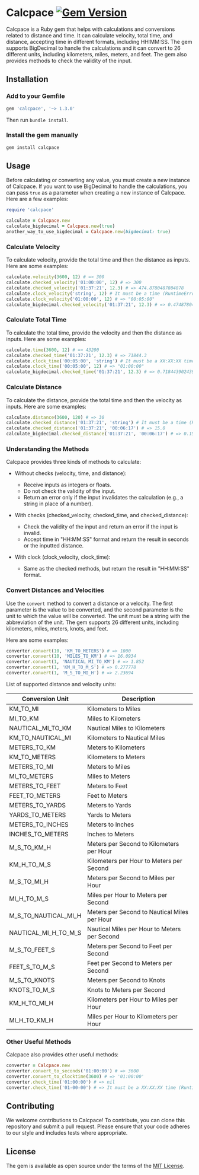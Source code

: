 # Calcpace [![Gem Version](https://d25lcipzij17d.cloudfront.net/badge.svg?id=rb&r=r&ts=1683906897&type=6e&v=1.3.0&x2=0)](https://badge.fury.io/rb/calcpace)

Calcpace is a Ruby gem that helps with calculations and conversions related to distance and time. It can calculate velocity, total time, and distance, accepting time in different formats, including HH:MM:SS. The gem supports BigDecimal to handle the calculations and it can convert to 26 different units, including kilometers, miles, meters, and feet. The gem also provides methods to check the validity of the input.

## Installation

### Add to your Gemfile

```ruby
gem 'calcpace', '~> 1.3.0'
```

Then run `bundle install`.

### Install the gem manually

```bash
gem install calcpace
```

## Usage

Before calculating or converting any value, you must create a new instance of Calcpace. If you want to use BigDecimal to handle the calculations, you can pass `true` as a parameter when creating a new instance of Calcpace. Here are a few examples:

```ruby
require 'calcpace'

calculate = Calcpace.new
calculate_bigdecimal = Calcpace.new(true)
another_way_to_use_bigdecimal = Calcpace.new(bigdecimal: true)
```

### Calculate Velocity

To calculate velocity, provide the total time and then the distance as inputs. Here are some examples:

```ruby
calculate.velocity(3600, 12) # => 300
calculate.checked_velocity('01:00:00', 12) # => 300
calculate.checked_velocity('01:37:21', 12.3) # => 474.8780487804878
calculate.clock_velocity('string', 12) # It must be a time (RuntimeError)
calculate.clock_velocity('01:00:00', 12) # => "00:05:00"
calculate_bigdecimal.checked_velocity('01:37:21', 12.3) # => 0.474878048780487804878048780487804878049e3
```

### Calculate Total Time

To calculate the total time, provide the velocity and then the distance as inputs. Here are some examples:

```ruby
calculate.time(3600, 12) # => 43200
calculate.checked_time('01:37:21', 12.3) # => 71844.3
calculate.clock_time('00:05:00', 'string') # It must be a XX:XX:XX time (RuntimeError)
calculate.clock_time('00:05:00', 12) # => "01:00:00"
calculate_bigdecimal.checked_time('01:37:21', 12.3) # => 0.718443902439024390243902439024390243902e5
```

### Calculate Distance

To calculate the distance, provide the total time and then the velocity as inputs. Here are some examples:

```ruby
calculate.distance(3600, 120) # => 30
calculate.checked_distance('01:37:21', 'string') # It must be a time (RuntimeError)
calculate.checked_distance('01:37:21', '00:06:17') # => 15.0
calculate_bigdecimal.checked_distance('01:37:21', '00:06:17') # => 0.15493368700265251989389920424403183024e2
```

### Understanding the Methods

Calcpace provides three kinds of methods to calculate:

- Without checks (velocity, time, and distance):
  - Receive inputs as integers or floats.
  - Do not check the validity of the input.
  - Return an error only if the input invalidates the calculation (e.g., a string in place of a number).

- With checks (checked_velocity, checked_time, and checked_distance):
  - Check the validity of the input and return an error if the input is invalid.
  - Accept time in "HH:MM:SS" format and return the result in seconds or the inputted distance.

- With clock (clock_velocity, clock_time):
  - Same as the checked methods, but return the result in "HH:MM:SS" format.

### Convert Distances and Velocities

Use the `convert` method to convert a distance or a velocity. The first parameter is the value to be converted, and the second parameter is the unit to which the value will be converted. The unit must be a string with the abbreviation of the unit. The gem supports 26 different units, including kilometers, miles, meters, knots, and feet.

Here are some examples:

```ruby
converter.convert(10, 'KM_TO_METERS') # => 1000
converter.convert(10, 'MILES_TO_KM') # => 16.0934
converter.convert(1, 'NAUTICAL_MI_TO_KM') # => 1.852
converter.convert(1, 'KM_H_TO_M_S') # => 0.277778
converter.convert(1, 'M_S_TO_MI_H') # => 2.23694
```

List of supported distance and velocity units:

| Conversion Unit      | Description                 |
|----------------------|-----------------------------|
| KM_TO_MI             | Kilometers to Miles         |
| MI_TO_KM             | Miles to Kilometers         |
| NAUTICAL_MI_TO_KM    | Nautical Miles to Kilometers |
| KM_TO_NAUTICAL_MI    | Kilometers to Nautical Miles |
| METERS_TO_KM         | Meters to Kilometers        |
| KM_TO_METERS         | Kilometers to Meters        |
| METERS_TO_MI         | Meters to Miles             |
| MI_TO_METERS         | Miles to Meters             |
| METERS_TO_FEET       | Meters to Feet              |
| FEET_TO_METERS       | Feet to Meters              |
| METERS_TO_YARDS      | Meters to Yards             |
| YARDS_TO_METERS      | Yards to Meters             |
| METERS_TO_INCHES     | Meters to Inches            |
| INCHES_TO_METERS     | Inches to Meters            |
| M_S_TO_KM_H          | Meters per Second to Kilometers per Hour    |
| KM_H_TO_M_S          | Kilometers per Hour to Meters per Second    |
| M_S_TO_MI_H          | Meters per Second to Miles per Hour    |
| MI_H_TO_M_S          | Miles per Hour to Meters per Second    |
| M_S_TO_NAUTICAL_MI_H | Meters per Second to Nautical Miles per Hour    |
| NAUTICAL_MI_H_TO_M_S | Nautical Miles per Hour to Meters per Second    |
| M_S_TO_FEET_S        | Meters per Second to Feet per Second    |
| FEET_S_TO_M_S        | Feet per Second to Meters per Second    |
| M_S_TO_KNOTS         | Meters per Second to Knots    |
| KNOTS_TO_M_S         | Knots to Meters per Second    |
| KM_H_TO_MI_H         | Kilometers per Hour to Miles per Hour    |
| MI_H_TO_KM_H         | Miles per Hour to Kilometers per Hour    |

### Other Useful Methods

Calcpace also provides other useful methods:

```ruby
converter = Calcpace.new
converter.convert_to_seconds('01:00:00') # => 3600
converter.convert_to_clocktime(3600) # => '01:00:00'
converter.check_time('01:00:00') # => nil
converter.check_time('01-00-00') # => It must be a XX:XX:XX time (RuntimeError)
```

## Contributing

We welcome contributions to Calcpace! To contribute, you can clone this repository and submit a pull request. Please ensure that your code adheres to our style and includes tests where appropriate.

## License

The gem is available as open source under the terms of the [MIT License](https://opensource.org/licenses/MIT).
